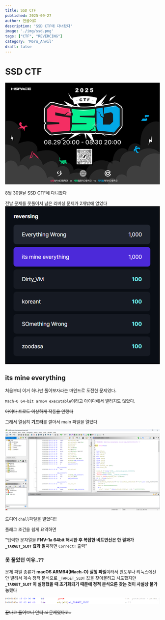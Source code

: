 ```yaml
---
title: SSD CTF
published: 2025-09-27
author: 연골어류
description: 'SSD CTF에 다녀왔다'
image: './img/ssd.png'
tags: ["CTF", "REVERCING"]
category: 'Moru_Anvil'
draft: false
---
```


# SSD CTF


![ssd](./img/ssd.png)

 8월 30일날 SSD CTF에 다녀왔다

 전날 문제를 못풀어서 남은 리버싱 문제가 2개밖에 없었다
![rev](./img/rev.png)

## its mine everything

처음부터 이거 하나만 풀어보자라는 마인드로 도전한 문제였다.

`Mach-O 64-bit arm64 executable`이라고 아이다에서 열리지도 않았다.

~~아이다 프로도 이상하게 작동을 안했다~~

그래서 열심히 **기드라**를 깔아서 main 파일을 열었다

![Ghidra](./img/Ghidra.png)

드디어 `chall`파일을 열었다!!

플래그 조건을 쉽게 요약하면

"입력한 문자열을 **FNV-1a 64bit 해시한 후 복잡한 비트연산은 한 결과가`_TARGET_SLOT` 값과 일치**하면 `Correct!` 출력"

### 못 풀었던 이유..??

문제 파일 종류가 **macOS ARM64(Mach-O) 실행 파일**이라서 윈도우나 리눅스에선 안 열려서 계속 정적 분석으로 `_TARGET_SLOT` 값을 찾아볼려고 시도했지만 **`_TARGET_SLOT` 이 실행했을 때 초기화되기 때문에 정적 분석으론 찾는 것이 사실상 불가능**했다

![haspace](./img/TARGET_SLOT.png)

~~끝나고 들어보니 안티 ai 문제였다고..~~
